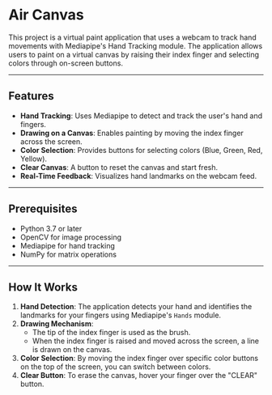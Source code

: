 #  Air Canvas

This project is a virtual paint application that uses a webcam to track hand movements with Mediapipe's Hand Tracking module. The application allows users to paint on a virtual canvas by raising their index finger and selecting colors through on-screen buttons.

---

## Features

- **Hand Tracking**: Uses Mediapipe to detect and track the user's hand and fingers.
- **Drawing on a Canvas**: Enables painting by moving the index finger across the screen.
- **Color Selection**: Provides buttons for selecting colors (Blue, Green, Red, Yellow).
- **Clear Canvas**: A button to reset the canvas and start fresh.
- **Real-Time Feedback**: Visualizes hand landmarks on the webcam feed.

---

## Prerequisites

- Python 3.7 or later
- OpenCV for image processing
- Mediapipe for hand tracking
- NumPy for matrix operations

---

## How It Works

1. **Hand Detection**: The application detects your hand and identifies the landmarks for your fingers using Mediapipe's `Hands` module.
2. **Drawing Mechanism**:
   - The tip of the index finger is used as the brush.
   - When the index finger is raised and moved across the screen, a line is drawn on the canvas.
3. **Color Selection**: By moving the index finger over specific color buttons on the top of the screen, you can switch between colors.
4. **Clear Button**: To erase the canvas, hover your finger over the "CLEAR" button.


